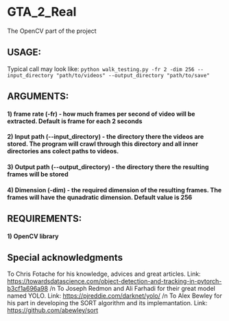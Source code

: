 # GTA_2_Real
The OpenCV part of the project
## USAGE:
Typical call may look like: ```python walk_testing.py -fr 2 -dim 256 --input_directory "path/to/videos" --output_directory "path/to/save"```
## ARGUMENTS:
#### 1) frame rate (-fr) - how much frames per second of video will be extracted. Default is frame for each 2 seconds
#### 2) Input path (--input_directory) - the directory there the videos are stored. The program will crawl through this directory and all inner directories ans colect paths to videos.
#### 3) Output path (--output_directory) - the directory there the resulting frames will be stored
#### 4) Dimension (-dim) - the required dimension of the resulting frames. The frames will have the qunadratic dimension. Default value is 256
## REQUIREMENTS:
#### 1) OpenCV library

## Special acknowledgments
To Chris Fotache for his knowledge, advices and great articles. Link: https://towardsdatascience.com/object-detection-and-tracking-in-pytorch-b3cf1a696a98 /n
To Joseph Redmon and Ali Farhadi for their great model named YOLO. Link: https://pjreddie.com/darknet/yolo/ /n
To Alex Bewley for his part in developing the SORT algorithm and its implemantation. Link: https://github.com/abewley/sort
